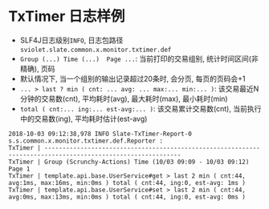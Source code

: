 # TxTimer 日志样例

* SLF4J日志级别`INFO`, 日志包路径`sviolet.slate.common.x.monitor.txtimer.def`
* `Group (...) Time (...)  Page ...`: 当前打印的交易组别, 统计时间区间(非精确), 页码
* 默认情况下, 当一个组别的输出记录超过20条时, 会分页, 每页的页码会+1
* ` ... > last ? min ( cnt: ... avg: ... max:... min:... ) `: 该交易最近N分钟的交易数(cnt), 平均耗时(avg), 最大耗时(max), 最小耗时(min)
* `total ( cnt:... ing:... est-avg:... )`: 该交易累计交易数(cnt), 当前执行中的交易数(ing), 平均耗时估计(est-avg)

```text
2018-10-03 09:12:38,978 INFO Slate-TxTimer-Report-0 s.s.common.x.monitor.txtimer.def.Reporter : 
TxTimer | ------------------------------------------------------------------------------------------------------------
TxTimer | Group (Scrunchy-Actions) Time (10/03 09:09 - 10/03 09:12)  Page 1
TxTimer | template.api.base.UserService#get > last 2 min ( cnt:44, avg:1ms, max:16ms, min:0ms ) total ( cnt:44, ing:0, est-avg: 1ms )
TxTimer | template.api.base.UserService#set > last 2 min ( cnt:44, avg:0ms, max:13ms, min:0ms ) total ( cnt:44, ing:0, est-avg: 0ms )
```